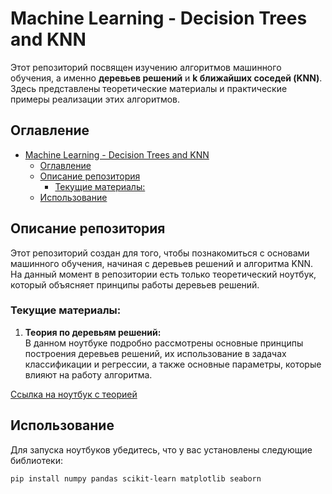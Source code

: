 # Machine Learning - Decision Trees and KNN

Этот репозиторий посвящен изучению алгоритмов машинного обучения, а именно **деревьев решений** и **k ближайших соседей (KNN)**. Здесь представлены теоретические материалы и практические примеры реализации этих алгоритмов.

## Оглавление

- [Machine Learning - Decision Trees and KNN](#machine-learning---decision-trees-and-knn)
  - [Оглавление](#оглавление)
  - [Описание репозитория](#описание-репозитория)
    - [Текущие материалы:](#текущие-материалы)
  - [Использование](#использование)

## Описание репозитория

Этот репозиторий создан для того, чтобы познакомиться с основами машинного обучения, начиная с деревьев решений и алгоритма KNN. На данный момент в репозитории есть только теоретический ноутбук, который объясняет принципы работы деревьев решений.

### Текущие материалы:

1. **Теория по деревьям решений:**  
   В данном ноутбуке подробно рассмотрены основные принципы построения деревьев решений, их использование в задачах классификации и регрессии, а также основные параметры, которые влияют на работу алгоритма.

[Ссылка на ноутбук с теорией](./Decision_Tree_theory.ipynb)

## Использование

Для запуска ноутбуков убедитесь, что у вас установлены следующие библиотеки:

```bash
pip install numpy pandas scikit-learn matplotlib seaborn
```
